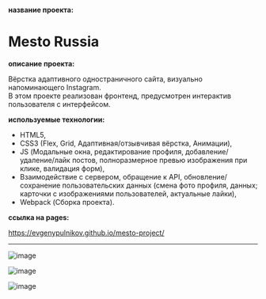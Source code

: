 
**название проекта:**
# Mesto Russia

**описание проекта:**

Вёрстка адаптивного одностраничного сайта, визуально напоминающего Instagram.\
В этом проекте реализован фронтенд, предусмотрен интерактив пользователя с интерфейсом.

**используемые технологии:**

* HTML5,
* CSS3 (Flex, Grid, Адаптивная/отзывчивая вёрстка, Анимации),
* JS (Модальные окна, редактирование профиля, добавление/удаление/лайк постов, полноразмерное превью изображения при клике, валидация форм),
* Взаимодействие с сервером, обращение к API, обновление/сохранение пользовательских данных (смена фото профиля, данных; карточки с изображениями пользователей, актуальные лайки),
* Webpack (Сборка проекта).

**ссылка на pages:**

https://evgenypulnikov.github.io/mesto-project/

___

![image](https://user-images.githubusercontent.com/51275060/163239003-0c62f510-0dd8-4a65-8fd0-77abb478d644.png)

![image](https://user-images.githubusercontent.com/51275060/163239048-4d21c98a-b42c-4c6b-aa7a-e3e2dc9d3ddb.png)

![image](https://user-images.githubusercontent.com/51275060/163240166-f3672820-3806-4600-a100-4f7143489351.png)
